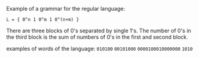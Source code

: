 
Example of a grammar for the regular language:

```L = { 0^n 1 0^m 1 0^(n+m) }```

There are three blocks of 0's separated by single 1's. 
The number of 0's in the third block is the sum of numbers of 0's 
in the first and second block.

examples of words of the language: 
```010100```
```00101000```
```0000100010000000```
```1010```
